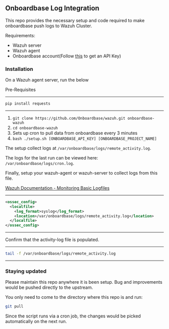 
## Onboardbase Log Integration

This repo provides the necessary setup and code required to make onboardbase push logs to Wazuh Cluster.

Requirements:
- Wazuh server
- Wazuh agent
- Onboardbase account(Follow [this](https://docs.onboardbase.com/reference/api-auth) to get an API Key)

### Installation
On a Wazuh agent server, run the below

Pre-Requisites

---
```bash
pip install requests
```
---

1. `git clone https://github.com/Onboardbase/wazuh.git onboardbase-wazuh`
2. `cd onboardbase-wazuh`
3.  Sets up cron to pull data from onboardbase every 3 minutes
4. `bash ./setup.sh [ONBOARDBASE_API_KEY] [ONBOARDBASE_PROJECT_NAME]`

The setup collect logs at `/var/onboardbase/logs/remote_activity.log`.

The logs for the last run can be viewed here: `/var/onboardbase/logs/cron.log`.

Finally, setup your wazuh-agent or wazuh-server to collect logs from this file.

[Wazuh Documentation - Monitoring Basic Logfiles](https://documentation.wazuh.com/current/user-manual/capabilities/log-data-collection/monitoring-log-files.html#monitoring-basic-log-files)

---
```xml
<ossec_config>
  <localfile>
    <log_format>syslog</log_format>
    <location>/var/onboardbase/logs/remote_activity.log</location>
  </localfile>
</ossec_config>
```
---

Confirm that the activity-log file is populated.

---
```bash
tail -f /var/onboardbase/logs/remote_activity.log
```
---

### Staying updated
Please maintain this repo anywhere it is been setup. Bug and improvements would be pushed directly to the upstream.

You only need to come to the directory where this repo is and run:

```bash
git pull
```

Since the script runs via a cron job, the changes would be picked automatically on the next run.
